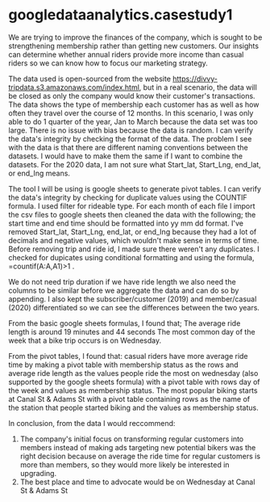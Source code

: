 # googledataanalytics.casestudy1

We are trying to improve the finances of the company, which is sought to be strengthening membership rather than getting new customers.
Our insights can determine whether annual riders provide more income than casual riders so we can know how to focus our marketing strategy.

The data used is open-sourced from the website  https://divvy-tripdata.s3.amazonaws.com/index.html, but in a real scenario, the data will be closed as only the company would know their customer's transactions. 
The data shows the type of membership each customer has as well as how often they travel over the course of 12 months. In this scenario, I was only able to do 1 quarter of the year, Jan to March because the data set was too large. 
There is no issue with bias because the data is random.
I can verify the data's integrity by checking the format of the data.
The problem I see with the data is that there are different naming conventions between the datasets. I would have to make them the same if I want to combine the datasets. For the 2020 data, I am not sure what Start_lat, Start_Lng, end_lat, or end_Ing means.

The tool I will be using is google sheets to generate pivot tables. I can verify the data's integrity by checking for duplicate values using  the COUNTIF formula. 
I used filter for rideable type.
For each month of each file I import the csv files to google sheets then cleaned the data with the following; the start time and end time should be formatted into yy mm dd format.
I've removed Start_lat, Start_Lng, end_lat, or end_Ing because they had a lot of decimals and negative values, which wouldn't make sense in terms of time.
Before removing trip and ride id, I made sure there weren't any duplicates.
I checked for dupicates using conditional formatting and using the formula, =countif(A:A,A1)>1 .

We do not need trip duration if we have ride length
we also need the columns to be similar before we aggregate the data and can do so by appending.
I also kept the subscriber/customer (2019) and member/casual (2020) differentiated so we can see the differences between the two years.

From the basic google sheets formulas, I found that;
The average ride length is around 19 minutes and 44 seconds
The most common day of the week that a bike trip occurs is on Wednesday.

From the pivot tables, I found that:
casual riders have more average ride time by making a pivot table with membership status as the rows and average ride length as the values
people ride the most on wednesday (also supported by the google sheets formula) with a pivot table with rows day of the week and values as membership status.
The most popular biking starts at Canal St & Adams St with a pivot table containing rows as the name of the station that people started biking and the values as membership status.

In conclusion, from the data I would reccommend:
1) The company's initial focus on transforming regular customers into members instead of making ads targeting new potential bikers was the right decision because on average the ride time for regular customers is more than members, so they would more likely be interested in upgrading.
2) The best place and time to advocate would be on Wednesday at Canal St & Adams St
